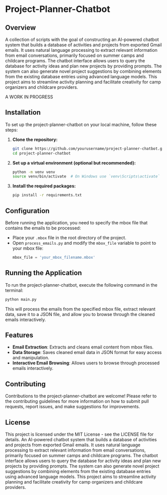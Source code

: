 # Project-Planner-Chatbot

## Overview
A collection of scripts with the goal of constructing an AI-powered chatbot system that builds a database of activities and projects from exported Gmail emails. It uses natural language processing to extract relevant information from email conversations, primarily focused on summer camps and childcare programs. The chatbot interface allows users to query the database for activity ideas and plan new projects by providing prompts. The system can also generate novel project suggestions by combining elements from the existing database entries using advanced language models. This project aims to streamline activity planning and facilitate creativity for camp organizers and childcare providers. 

A WORK IN PROGRESS

## Installation

To set up the project-planner-chatbot on your local machine, follow these steps:

1. **Clone the repository:**
   ```bash
   git clone https://github.com/yourusername/project-planner-chatbot.git
   cd project-planner-chatbot
   ```

2. **Set up a virtual environment (optional but recommended):**
   ```bash
   python -m venv venv
   source venv/bin/activate  # On Windows use `venv\Scripts\activate`
   ```

3. **Install the required packages:**
   ```bash
   pip install -r requirements.txt
   ```

## Configuration

Before running the application, you need to specify the mbox file that contains the emails to be processed:

- Place your `.mbox` file in the root directory of the project.
- Open `process_emails.py` and modify the `mbox_file` variable to point to your mbox file:
  ```python
  mbox_file = 'your_mbox_filename.mbox'
  ```

## Running the Application

To run the project-planner-chatbot, execute the following command in the terminal:

```bash
python main.py
```

This will process the emails from the specified mbox file, extract relevant data, save it to a JSON file, and allow you to browse through the cleaned emails interactively.

## Features

- **Email Extraction**: Extracts and cleans email content from mbox files.
- **Data Storage**: Saves cleaned email data in JSON format for easy access and manipulation.
- **Interactive Email Browsing**: Allows users to browse through processed emails interactively.

## Contributing

Contributions to the project-planner-chatbot are welcome! Please refer to the contributing guidelines for more information on how to submit pull requests, report issues, and make suggestions for improvements.

## License

This project is licensed under the MIT License - see the LICENSE file for details.
An AI-powered chatbot system that builds a database of activities and projects from exported Gmail emails. It uses natural language processing to extract relevant information from email conversations, primarily focused on summer camps and childcare programs. The chatbot interface allows users to query the database for activity ideas and plan new projects by providing prompts. The system can also generate novel project suggestions by combining elements from the existing database entries using advanced language models. This project aims to streamline activity planning and facilitate creativity for camp organizers and childcare providers.